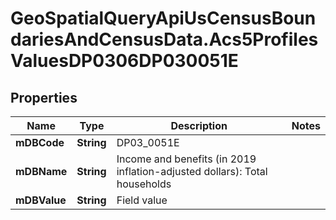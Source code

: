 # GeoSpatialQueryApiUsCensusBoundariesAndCensusData.Acs5ProfilesValuesDP0306DP030051E

## Properties

Name | Type | Description | Notes
------------ | ------------- | ------------- | -------------
**mDBCode** | **String** | DP03_0051E | 
**mDBName** | **String** | Income and benefits (in 2019 inflation-adjusted dollars): Total households | 
**mDBValue** | **String** | Field value | 


